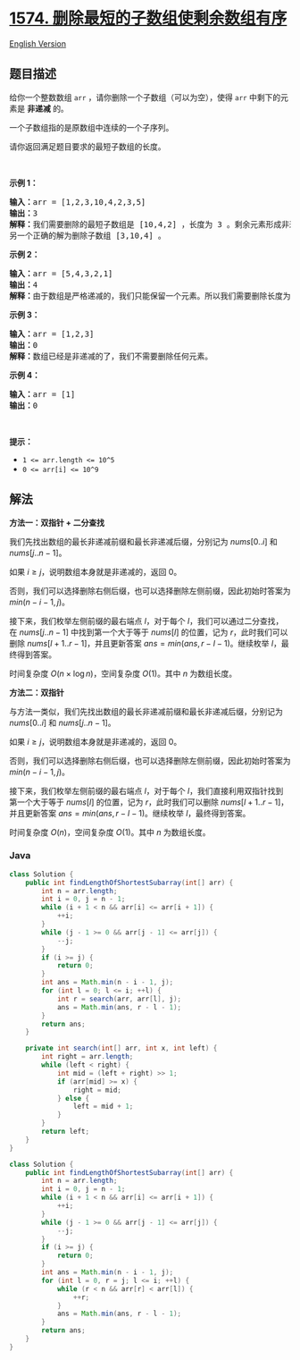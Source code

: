 # [1574. 删除最短的子数组使剩余数组有序](https://leetcode.cn/problems/shortest-subarray-to-be-removed-to-make-array-sorted)

[English Version](/solution/1500-1599/1574.Shortest%20Subarray%20to%20be%20Removed%20to%20Make%20Array%20Sorted/README_EN.md)

## 题目描述

<!-- 这里写题目描述 -->

<p>给你一个整数数组 <code>arr</code>&nbsp;，请你删除一个子数组（可以为空），使得 <code>arr</code>&nbsp;中剩下的元素是 <strong>非递减</strong> 的。</p>

<p>一个子数组指的是原数组中连续的一个子序列。</p>

<p>请你返回满足题目要求的最短子数组的长度。</p>

<p>&nbsp;</p>

<p><strong>示例 1：</strong></p>

<pre>
<strong>输入：</strong>arr = [1,2,3,10,4,2,3,5]
<strong>输出：</strong>3
<strong>解释：</strong>我们需要删除的最短子数组是 [10,4,2] ，长度为 3 。剩余元素形成非递减数组 [1,2,3,3,5] 。
另一个正确的解为删除子数组 [3,10,4] 。</pre>

<p><strong>示例 2：</strong></p>

<pre>
<strong>输入：</strong>arr = [5,4,3,2,1]
<strong>输出：</strong>4
<strong>解释：</strong>由于数组是严格递减的，我们只能保留一个元素。所以我们需要删除长度为 4 的子数组，要么删除 [5,4,3,2]，要么删除 [4,3,2,1]。
</pre>

<p><strong>示例 3：</strong></p>

<pre>
<strong>输入：</strong>arr = [1,2,3]
<strong>输出：</strong>0
<strong>解释：</strong>数组已经是非递减的了，我们不需要删除任何元素。
</pre>

<p><strong>示例 4：</strong></p>

<pre>
<strong>输入：</strong>arr = [1]
<strong>输出：</strong>0
</pre>

<p>&nbsp;</p>

<p><strong>提示：</strong></p>

<ul>
	<li><code>1 &lt;= arr.length &lt;= 10^5</code></li>
	<li><code>0 &lt;= arr[i] &lt;= 10^9</code></li>
</ul>

## 解法

**方法一：双指针 + 二分查找**

我们先找出数组的最长非递减前缀和最长非递减后缀，分别记为 $nums[0..i]$ 和 $nums[j..n-1]$。

如果 $i \geq j$，说明数组本身就是非递减的，返回 $0$。

否则，我们可以选择删除右侧后缀，也可以选择删除左侧前缀，因此初始时答案为 $min(n - i - 1, j)$。

接下来，我们枚举左侧前缀的最右端点 $l$，对于每个 $l$，我们可以通过二分查找，在 $nums[j..n-1]$ 中找到第一个大于等于 $nums[l]$ 的位置，记为 $r$，此时我们可以删除 $nums[l+1..r-1]$，并且更新答案 $ans = min(ans, r - l - 1)$。继续枚举 $l$，最终得到答案。

时间复杂度 $O(n \times \log n)$，空间复杂度 $O(1)$。其中 $n$ 为数组长度。

**方法二：双指针**

与方法一类似，我们先找出数组的最长非递减前缀和最长非递减后缀，分别记为 $nums[0..i]$ 和 $nums[j..n-1]$。

如果 $i \geq j$，说明数组本身就是非递减的，返回 $0$。

否则，我们可以选择删除右侧后缀，也可以选择删除左侧前缀，因此初始时答案为 $min(n - i - 1, j)$。

接下来，我们枚举左侧前缀的最右端点 $l$，对于每个 $l$，我们直接利用双指针找到第一个大于等于 $nums[l]$ 的位置，记为 $r$，此时我们可以删除 $nums[l+1..r-1]$，并且更新答案 $ans = min(ans, r - l - 1)$。继续枚举 $l$，最终得到答案。

时间复杂度 $O(n)$，空间复杂度 $O(1)$。其中 $n$ 为数组长度。

### **Java**

```java
class Solution {
    public int findLengthOfShortestSubarray(int[] arr) {
        int n = arr.length;
        int i = 0, j = n - 1;
        while (i + 1 < n && arr[i] <= arr[i + 1]) {
            ++i;
        }
        while (j - 1 >= 0 && arr[j - 1] <= arr[j]) {
            --j;
        }
        if (i >= j) {
            return 0;
        }
        int ans = Math.min(n - i - 1, j);
        for (int l = 0; l <= i; ++l) {
            int r = search(arr, arr[l], j);
            ans = Math.min(ans, r - l - 1);
        }
        return ans;
    }

    private int search(int[] arr, int x, int left) {
        int right = arr.length;
        while (left < right) {
            int mid = (left + right) >> 1;
            if (arr[mid] >= x) {
                right = mid;
            } else {
                left = mid + 1;
            }
        }
        return left;
    }
}
```

```java
class Solution {
    public int findLengthOfShortestSubarray(int[] arr) {
        int n = arr.length;
        int i = 0, j = n - 1;
        while (i + 1 < n && arr[i] <= arr[i + 1]) {
            ++i;
        }
        while (j - 1 >= 0 && arr[j - 1] <= arr[j]) {
            --j;
        }
        if (i >= j) {
            return 0;
        }
        int ans = Math.min(n - i - 1, j);
        for (int l = 0, r = j; l <= i; ++l) {
            while (r < n && arr[r] < arr[l]) {
                ++r;
            }
            ans = Math.min(ans, r - l - 1);
        }
        return ans;
    }
}
```
